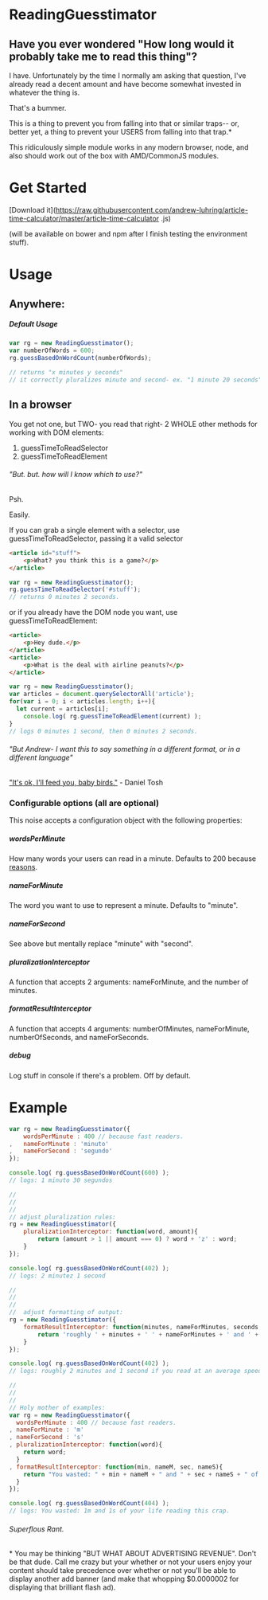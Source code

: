 # ReadingGuesstimator

## Have you ever wondered "How long would it probably take me to read this thing"?

I have.
Unfortunately by the time I normally am asking that question, I've already read a decent amount and have become somewhat invested in whatever the thing is.

That's a bummer.

This is a thing to prevent you from falling into that or similar traps-- or, better yet, a thing to prevent your USERS
from falling into that trap.\*

This ridiculously simple module works in any modern browser, node, and also should work out of the box with
AMD/CommonJS modules.


# Get Started

[Download it](https://raw.githubusercontent.com/andrew-luhring/article-time-calculator/master/article-time-calculator
.js)

(will be available on bower and npm after I finish testing the environment stuff).


# Usage

## Anywhere:

##### Default Usage
```js
var rg = new ReadingGuesstimator();
var numberOfWords = 600;
rg.guessBasedOnWordCount(numberOfWords);

// returns "x minutes y seconds"
// it correctly pluralizes minute and second- ex. "1 minute 20 seconds" or "1 minute 1 second"
```


## In a browser
You get not one, but TWO- you read that right- 2 WHOLE other methods for working with DOM elements:

1. guessTimeToReadSelector
2. guessTimeToReadElement

###### "But. but. how will I know which to use?"

Psh.

Easily.

If you can grab a single element with a selector, use guessTimeToReadSelector, passing it a valid selector

```html
<article id="stuff">
	<p>What? you think this is a game?</p>
</article>
```
```js
var rg = new ReadingGuesstimator();
rg.guessTimeToReadSelector('#stuff');
// returns 0 minutes 2 seconds.
```

or if you already have the DOM node you want, use guessTimeToReadElement:
```html
<article>
	<p>Hey dude.</p>
</article>
<article>
	<p>What is the deal with airline peanuts?</p>
</article>
```
```js
var rg = new ReadingGuesstimator();
var articles = document.querySelectorAll('article');
for(var i = 0; i < articles.length; i++){
  let current = articles[i];
	console.log( rg.guessTimeToReadElement(current) );
}
// logs 0 minutes 1 second, then 0 minutes 2 seconds.

```


###### "But Andrew- I want this to say something in a different format, or in a different language"
["It's ok, I'll feed you, baby birds."](https://youtu.be/wyZGzi4B468?t=3s) - Daniel Tosh

### Configurable options (all are optional)

This noise accepts a configuration object with the following properties:

##### wordsPerMinute
How many words your users can read in a minute.
Defaults to 200 because [reasons](https://www.google.com/search?num=100&q=average+reading+speed).


##### nameForMinute
The word you want to use to represent a minute.
Defaults to "minute".


##### nameForSecond
See above but mentally replace "minute" with "second".


##### pluralizationInterceptor
A function that accepts 2 arguments: nameForMinute, and the number of minutes.


##### formatResultInterceptor
A function that accepts 4 arguments: numberOfMinutes, nameForMinute, numberOfSeconds, and nameForSeconds.

##### debug
Log stuff in console if there's a problem. Off by default.



# Example

```js
var rg = new ReadingGuesstimator({
	wordsPerMinute : 400 // because fast readers.
,	nameForMinute : 'minuto'
,	nameForSecond : 'segundo'
});

console.log( rg.guessBasedOnWordCount(600) );
// logs: 1 minuto 30 segundos

//
//
//
// adjust pluralization rules:
rg = new ReadingGuesstimator({
	pluralizationInterceptor: function(word, amount){
		return (amount > 1 || amount === 0) ? word + 'z' : word;
	}
});

console.log( rg.guessBasedOnWordCount(402) );
// logs: 2 minutez 1 second

//
//
//
//  adjust formatting of output:
rg = new ReadingGuesstimator({
	formatResultInterceptor: function(minutes, nameForMinutes, seconds, nameForSeconds ){
		return 'roughly ' + minutes + ' ' + nameForMinutes + ' and ' + seconds + ' ' + nameForSeconds + " if you read at an average speed." ;
	}
});

console.log( rg.guessBasedOnWordCount(402) );
// logs: roughly 2 minutes and 1 second if you read at an average speed.

//
//
//
// Holy mother of examples:
var rg = new ReadingGuesstimator({
  wordsPerMinute : 400 // because fast readers.
, nameForMinute : 'm'
, nameForSecond : 's'
, pluralizationInterceptor: function(word){
    return word;
  }
, formatResultInterceptor: function(min, nameM, sec, nameS){
    return "You wasted: " + min + nameM + " and " + sec + nameS + " of your life reading this crap."
  }
});

console.log( rg.guessBasedOnWordCount(404) );
// logs: You wasted: 1m and 1s of your life reading this crap.
```




###### Superflous Rant.
\* You may be thinking "BUT WHAT ABOUT ADVERTISING REVENUE". Don't be that dude. Call me crazy but your whether or not your users enjoy your content should take precedence over whether or not you'll be able to display another add banner (and make that whopping $0.0000002 for displaying that brilliant flash ad).
